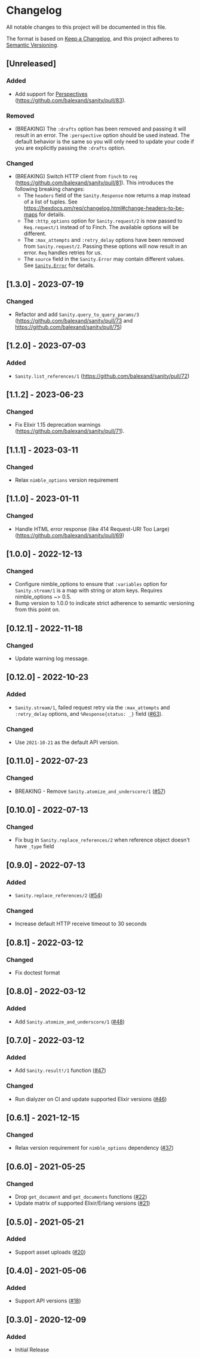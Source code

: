 # Changelog
All notable changes to this project will be documented in this file.

The format is based on [Keep a Changelog](https://keepachangelog.com/en/1.0.0/),
and this project adheres to [Semantic Versioning](https://semver.org/spec/v2.0.0.html).

## [Unreleased]
### Added
- Add support for [Perspectives](https://www.sanity.io/blog/introducing-perspectives-sanity-previews) (https://github.com/balexand/sanity/pull/83).

### Removed
- (BREAKING) The `:drafts` option has been removed and passing it will result in an error. The `:perspective` option should be used instead. The default behavior is the same so you will only need to update your code if you are explicitly passing the `:drafts` option.

### Changed
- (BREAKING) Switch HTTP client from `finch` to `req` (https://github.com/balexand/sanity/pull/81). This introduces the following breaking changes:
  - The `headers` field of the `Sanity.Response` now returns a map instead of a list of tuples. See https://hexdocs.pm/req/changelog.html#change-headers-to-be-maps for details.
  - The `:http_options` option for `Sanity.request/2` is now passed to `Req.request/1` instead of to Finch. The available options will be different.
  - The `:max_attempts` and `:retry_delay` options have been removed from `Sanity.request/2`. Passing these options will now result in an error. `Req` handles retries for us.
  - The `source` field in the `Sanity.Error` may contain different values. See [`Sanity.Error`](https://hexdocs.pm/sanity/Sanity.Error.html) for details.

## [1.3.0] - 2023-07-19
### Changed
- Refactor and add `Sanity.query_to_query_params/3` (https://github.com/balexand/sanity/pull/73 and https://github.com/balexand/sanity/pull/75)

## [1.2.0] - 2023-07-03
### Added
- `Sanity.list_references/1` (https://github.com/balexand/sanity/pull/72)

## [1.1.2] - 2023-06-23
### Changed
- Fix Elixir 1.15 deprecation warnings (https://github.com/balexand/sanity/pull/71).

## [1.1.1] - 2023-03-11
### Changed
- Relax `nimble_options` version requirement

## [1.1.0] - 2023-01-11
### Changed
- Handle HTML error response (like 414 Request-URI Too Large) (https://github.com/balexand/sanity/pull/69)

## [1.0.0] - 2022-12-13
### Changed
- Configure nimble_options to ensure that `:variables` option for `Sanity.stream/1` is a map with string or atom keys. Requires nimble_options ~> 0.5.
- Bump version to 1.0.0 to indicate strict adherence to semantic versioning from this point on.

## [0.12.1] - 2022-11-18
### Changed
- Update warning log message.

## [0.12.0] - 2022-10-23
### Added
- `Sanity.stream/1`, failed request retry via the `:max_attempts` and `:retry_delay` options, and `%Response{status: _}` field ([#63](https://github.com/balexand/sanity/pull/63)).

### Changed
- Use `2021-10-21` as the default API version.

## [0.11.0] - 2022-07-23
### Changed
- BREAKING - Remove `Sanity.atomize_and_underscore/1` ([#57](https://github.com/balexand/sanity/pull/57))

## [0.10.0] - 2022-07-13
### Changed
- Fix bug in `Sanity.replace_references/2` when reference object doesn't have `_type` field

## [0.9.0] - 2022-07-13
### Added
- `Sanity.replace_references/2` ([#54](https://github.com/balexand/sanity/pull/54))

### Changed
- Increase default HTTP receive timeout to 30 seconds

## [0.8.1] - 2022-03-12
### Changed
- Fix doctest format

## [0.8.0] - 2022-03-12
### Added
- Add `Sanity.atomize_and_underscore/1` ([#48](https://github.com/balexand/sanity/pull/48))

## [0.7.0] - 2022-03-12
### Added
- Add `Sanity.result!/1` function ([#47](https://github.com/balexand/sanity/pull/47))

### Changed
- Run dialyzer on CI and update supported Elixir versions ([#46](https://github.com/balexand/sanity/pull/46))

## [0.6.1] - 2021-12-15
### Changed
- Relax version requirement for `nimble_options` dependency ([#37](https://github.com/balexand/sanity/pull/37))

## [0.6.0] - 2021-05-25
### Changed
- Drop `get_document` and `get_documents` functions ([#22](https://github.com/balexand/sanity/pull/22))
- Update matrix of supported Elixir/Erlang versions ([#21](https://github.com/balexand/sanity/pull/21))

## [0.5.0] - 2021-05-21
### Added
- Support asset uploads ([#20](https://github.com/balexand/sanity/pull/20))

## [0.4.0] - 2021-05-06
### Added
- Support API versions ([#18](https://github.com/balexand/sanity/pull/18))

## [0.3.0] - 2020-12-09
### Added
- Initial Release
